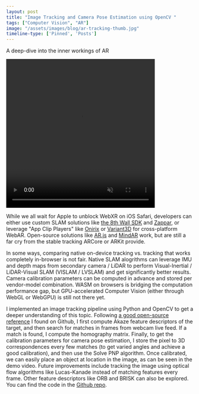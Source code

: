 ```yaml
---
layout: post
title: "Image Tracking and Camera Pose Estimation using OpenCV "
tags: ["Computer Vision", "AR"]
image: "/assets/images/blog/ar-tracking-thumb.jpg"
timeline-type: ['Pinned', 'Posts']
---
```


A deep-dive into the inner workings of AR
<!--more-->

<video width="400" height="400" controls autoplay muted>
  <source src="/assets/images/blog/ar-tracking.mp4" type="video/mp4">
Your browser does not support the video tag.
</video>

While we all wait for Apple to unblock WebXR on iOS Safari, developers can either use custom SLAM solutions like [the 8th Wall SDK](https://www.8thwall.com/blog/post/41173258896/how-we-engineered-ar-for-the-mobile-browser-with-8th-wall-web) and [Zappar](https://www.zappar.com/), or leverage "App Clip Players" like [Onirix](https://www.onirix.com/) or [Variant3D](https://launch.variant3d.com/) for cross-platform WebAR. Open-source solutions like [AR.js](https://github.com/AR-js-org/AR.js) and [MindAR](https://github.com/hiukim/mind-ar-js) work, but are still a far cry from the stable tracking ARCore or ARKit provide.

In some ways, comparing native on-device tracking vs. tracking that works completely in-browser is not fair. Native SLAM alogrithms can leverage IMU and depth maps from secondary camera / LiDAR to perform Visual-Inertial / LiDAR-Visual SLAM (VISLAM / LVSLAM) and get significantly better results. Camera calibration parameters can be computed in advance and stored per vendor-model combination. WASM on browsers is bridging the computation performance gap, but GPU-accelerated Computer Vision (either through WebGL or WebGPU) is still not there yet.

I implemented an image tracking pipeline using Python and OpenCV to get a deeper understanding of this topic. Following [a good open-source reference](https://github.com/EdwardLu2018/wasm-ar) I found on Github, I first compute Akaze feature descriptors of the target, and then search for matches in frames from webcam live feed. If a match is found, I compute the homography matrix. Finally, to get the calibration parameters for camera pose estimation, I store the pixel to 3D correspondences every few matches (to get varied angles and achieve a good calibration), and then use the Solve PNP algorithm. Once calibrated, we can easily place an object at location in the image, as can be seen in the demo video. Future improvements include tracking the image using optical flow algorithms like Lucas-Kanade instead of matching features every frame. Other feature descriptors like ORB and BRISK can also be explored. You can find the code in the [Github repo](https://github.com/DevPika/py-image-tracking).
